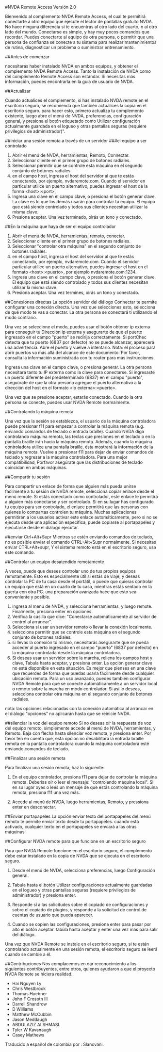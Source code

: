 #NVDA Remote Access
Versión 2.0

Bienvenido al complemento NVDA Remote Access, el cual te permitirá conectarte a otro equipo que ejecute el lector de pantallas gratuito NVDA. No hace ninguna diferencia si te encuentras al otro lado del cuarto, o al otro lado del mundo. Conectarse es simple, y hay muy pocos comandos que recordar. Puedes conectarte al equipo de otra persona, o permitir que una persona de confianza se conecte a tu sistema para realizar mantenimientos de rutina, diagnosticar un problema o suministrar entrenamiento.

##Antes de comenzar

necesitarás haber instalado NVDA en ambos equipos, y obtener el complemento NVDA Remote Access.
Tanto la instalación de NVDA como del complemento Remote Access son estándar. Si necesitas más información, puedes encontrarla en la guía de usuario de NVDA.

##Actualizar

Cuando actualices el complemento, si has instalado NVDA remote en el escritorio seguro, se recomienda que también actualices la copia en el escritorio seguro. 
para hacer esto, primero actualiza tu complemento existente, luego abre el menú de NVDA, preferencias, configuración general, y presiona el botón etiquetado como Utilizar configuración actualmente guardada en el  logueo y otras pantallas seguras (requiere privilegios de administrador)". 

##iniciar una  sesión remota a través de un servidor
###el equipo a ser controlado
1. Abrir el menú de NVDA, herramientas, Remoto, Connectar.
2. Seleccionar cliente en el primer grupo de botones radiales.
3. Seleccionar permitir que se controle esta máquina en el segundo conjunto de botones radiales.
4. en el campo host, ingresa el host del servidor al que te estás conectando, por ejemplo, nvdaremote.com. Cuando el servidor en particular utilice un puerto alternativo, puedes ingresar el host de la forma &lt;host&gt;:&lt;port&gt;, 
5. Ingresa una clave en el campo clave, o presiona el botón generar clave.
La clave es lo que los demás usarán para controlar tu equipo.
El equipo que está siendo controlado y todos sus clientes necesitan utilizar la misma clave.
6. Presiona aceptar. Una vez terminado, oirás un tono y conectado.

##En la máquina que haya de ser el equipo controlador

1. Abrir el menú de NVDA, herramientas, remoto, conectar. 
2. Seleccionar cliente en el primer grupo de botones radiales. 
3. Seleccionar "controlar otra máquina" en el segundo conjunto de botones radiales.
4. en el campo host, ingresa el host del servidor al que te estás conectando, por ejemplo, nvdaremote.com. Cuando el servidor particular utilice un puerto alternativo, puedes ingresar el host en el formato &lt;host&gt;:&lt;puerto&gt;, por ejemplo nvdaremote.com:1234.
5. Ingresa una clave en el campo clave, o presiona el botón generar clave.
El equipo que está siendo controlado y todos sus clientes necesitan utilizar la misma clave.
6. Presiona aceptar. Una vez termines, oirás un tono y conectado.

##Conexiones directas
La opción servidor del diálogo Connectar te permite configurar una conexión directa.
Una vez que selecciones esto, selecciona de qué modo te vas a conectar.
La otra persona se conectará ti utilizando el modo contrario.

Una vez se seleccione el modo, puedes usar el botón obtener ip externa para conseguir tu Dirección ip externa y
asegurarte de que el  puerto ingresado en el campo "puerto" se redirija correctamente.
Si portChec detecta que tu puerto (6837 por defecto) no se puede alcanzar, aparecerá una advertencia.
Abre el puerto y vuelve a intentarlo.
Nota: el proceso para abrir puertos va más allá del alcance  de este documento. Por favor, consulta la información suministrada con tu router para más instrucciones.

Ingresa una clave en el campo clave, o presiona generar. La otra persona necesitará tanto tu IP externa como la clave para conectarse. Si ingresaste un puerto diferente del predeterminado (6837) en el campo "puerto", aseguúrate de que la otra persona agregue el puerto alternativo a la dirección del host en el formato &lt;ip externa&gt;:&lt;puerto&gt;.

Una vez que se presione aceptar, estarás conectado.
Cuando la otra persona se conecte, puedes usar NVDA Remote normalmente.

##Controlando la máquina remota

Una vez que la sesión se establezca, el usuario de la máquina controladora puede presionar f11 para  empezar a controlar la máquina remota (e.g. enviando comandos de teclado o entrada braille).
Cuando NVDA diga controlando máquina remota, las teclas que presiones en el teclado o en la pantalla braille irán hacia la máquina remota. Además, cuando la máquina controladora utilice una pantalla braille, ésta mostrará la información de la máquina remota. Vuelve a presionar f11 para dejar de enviar comandos de teclado y regresar a la máquina controladora.
Para una mejor compatibilidad, Porfavor asegúrate que las distribuciones de teclado coincidan en ambas máquinas.

##Compartir tu sesión

Para compartir un enlace de forma que alguien más pueda unirse fácilmente a tu sesión de NVDA remote, selecciona copiar enlace desde el menú remote.
Si estás conectado como controlador, este enlace le permitirá a alguien más conectarse y ser controlado. 
Si en su lugar has configurado tu equipo para ser controlado, el enlace  permitirá que las personas con quienes lo compartas controlen tu máquina. 
Muchas aplicaciones permitirán a los usuarios activar este enlace automáticamente, pero si no se ejecuta desde una aplicación específica, puede copiarse al portapapeles y ejecutarse desde el diálogo ejecutar. 


##enviar Ctrl+Alt+Supr
Mientras se estén enviando comandos de teclado, no es posible enviar el comando CTRL+Alt+Supr normalmente.
Si necesitas enviar CTRL+Alt+supr, Y el sistema remoto está en el escritorio seguro, usa este comando.

##Controlar un equipo desatendido remotamente

A veces, puede que desees controlar uno de tus propios equipos remotamente. Esto es especialmente útil si estás de viaje, y deseas controlar la PC de tu casa desde el portátil, o puede que quieras controlar un equipo que está en un cuarto de tu casa, mientras estás sentado en la puerta con otra PC. una preparación avanzada hace que esto sea conveniente y posible.

1. ingresa al menú de NVDA, y selecciona herramientas, y luego remote. Finalmente, presiona enter en opciones.
2. Verifica la casilla que dice: "Conectarse automáticamente al servidor de control al arrancar".
3. Selecciona si usar un servidor remoto o llevar la conexión localmente. 
4. selecciona permitir que se controle esta máquina en el segundo conjunto de botones radiales. 
5. si llevas la conexión tú mismo, necesitarás asegurarte que se pueda acceder al puerto ingresado en el campo "puerto" (6837 por defecto) en la máquina controlada desde la máquina controladora. 
6. Si deseas usar un servidor sobre la marcha, rellena los campos host y clave, Tabula hasta aceptar, y presiona enter. La opción generar clave no está disponible en esta situación. Es mejor que pienses en una clave que recuerdes de forma que puedas usarla fácilmente desde cualquier ubicación remota.
Para un uso avanzado, puedes también configurar NVDA Remote para que se conecte automáticamente a un servidor local o remoto sobre la marcha en modo controlador. Si así lo deseas, selecciona controlar otra máquina en el segundo conjunto de botones radiales. 

nota: las opciones relacionadas con la conexión automática al arrancar en el diálogo "opciones" no aplicarán hasta que se reinicie NVDA. 

##silenciar la voz del equipo remoto
Si no deseas oír la respuesta de voz del equipo remoto, simplemente accede al menú de NVDA, herramientas, y Remoto. Baja con flecha hasta silenciar voz remota, y presiona enter. Por favor ten en cuenta que, esta opción no desabilitará la entrada braille remota en la pantalla controladora cuando la máquina controladora esté enviando comandos de teclado. 


##Finalizar una sesión remota

Para finalizar una sesión remota, haz lo siguiente:

1. En el equipo controlador, presiona f11 para dejar de controlar la máquina remota. Deberías oír o leer el mensaje: "controlando máquina local". Si en su lugar oyes o lees un mensaje de que estás controlando la máquina remota, presiona f11 una vez más.

2. Accede al menú de NVDA, luego herramientas, Remoto, y pressiona enter en desconectar.

##Enviar portapapeles
La opción enviar texto del portapapeles del menú remoto te permite enviar texto desde tu portapapeles.
cuando está activado, cualquier texto en el portapapeles se enviará a las otras máquinas.

##Configurar NVDA remote para que funcione en un escritorio seguro

Para que NVDA Remote funcione en el escritorio seguro, el complemento debe estar instalado en la copia de NVDA que se ejecuta en el escritorio seguro.

1. Desde el menú de NVDA, selecciona preferencias, luego Configuración general.

2. Tabula hasta el botón Utilizar configuraciones actualmente guardadas en el  logueo y otras pantallas seguras (requiere privilegios de administrador) y presiona enter.

3. Responde sí a las solicitudes sobre el copiado de configuraciones y sobre el copiado de plugins, y responde a la solicitud de control de cuentas de usuario que pueda aparecer.

4. Cuando se copien las configuraciones, presiona enter para pasar por alto el botón aceptar. tabúla hasta aceptar y enter una vez más para salir del diálogo.

Una vez que NVDA Remote se instale en el escritorio seguro, si te están controlando actualmente en una sesión remota, el escritorio seguro se leerá cuando se cambie a él.

##Contribuciones
Nos complacemos en dar  reconocimiento a los siguientes contribuyentes, entre otros, quienes ayudaron a que el proyecto NVDA Remote se hiciera realidad.

* Hai Nguyen Ly
* Chris Westbrook
* Thomas Huebner
* John F Crosotn III
* Darrell Shandrow
* D Williams
* Matthew McCubbin
* Jason Meddaugh
* ABDULAZIZ ALSHMASI.
* Tyler W Kavanaugh
* Casey Mathews


Traducido a español de colombia por : Slanovani. 
